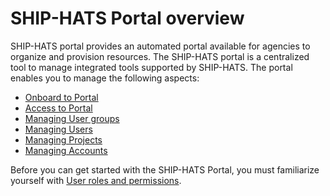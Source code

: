 # SHIP-HATS Portal overview

SHIP-HATS portal provides an automated portal available for agencies to organize and provision resources. The SHIP-HATS portal is a centralized tool to manage integrated tools supported by SHIP-HATS. The portal enables you to manage the following aspects:
    
- [Onboard to Portal](onboarding-to-portal)    
- [Access to Portal](access-ship-hats-portal)  
- [Managing User groups](manage-user-groups)
- [Managing Users](manage-users)  
- [Managing Projects](manage-projects)
- [Managing Accounts](manage-account)

<!--- [Declare DGP systems](declare-dgp-systems)-->

Before you can get started with the SHIP-HATS Portal, you must familiarize yourself with [User roles and permissions](user-roles-and-permissions).
